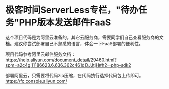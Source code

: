 # 极客时间ServerLess专栏，"待办任务"PHP版本发送邮件FaaS
这个项目代码是为阿里云准备的。其它云服务商，需要同学们自己查看服务商的文档。建议你尝试部署自己不熟悉的语言，体会一下FaaS部署的便利性。

项目代码参考阿里云邮件服务文档：<https://help.aliyun.com/document_detail/29460.html?spm=a2c4g.11186623.6.636.362c461dDJJtjH#h2--php-sdk2>

部署阿里云，只需要将代码zip压缩，在代码执行选择代码包上传即可。<https://fc.console.aliyun.com/>

